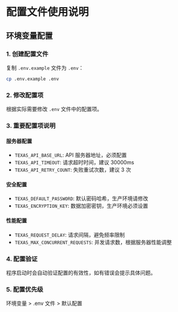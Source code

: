 # 配置文件使用说明

## 环境变量配置

### 1. 创建配置文件
复制 `.env.example` 文件为 `.env`：
```bash
cp .env.example .env
```

### 2. 修改配置项
根据实际需要修改 `.env` 文件中的配置项。

### 3. 重要配置项说明

#### 服务器配置
- `TEXAS_API_BASE_URL`: API 服务器地址，必须配置
- `TEXAS_API_TIMEOUT`: 请求超时时间，建议 30000ms
- `TEXAS_API_RETRY_COUNT`: 失败重试次数，建议 3 次

#### 安全配置
- `TEXAS_DEFAULT_PASSWORD`: 默认密码哈希，生产环境请修改
- `TEXAS_ENCRYPTION_KEY`: 数据加密密钥，生产环境必须设置

#### 性能配置
- `TEXAS_REQUEST_DELAY`: 请求间隔，避免频率限制
- `TEXAS_MAX_CONCURRENT_REQUESTS`: 并发请求数，根据服务器性能调整

### 4. 配置验证
程序启动时会自动验证配置的有效性，如有错误会提示具体问题。

### 5. 配置优先级
环境变量 > .env 文件 > 默认配置